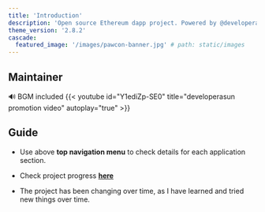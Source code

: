 ```yaml
---
title: 'Introduction'
description: 'Open source Ethereum dapp project. Powered by @developerasun.'
theme_version: '2.8.2'
cascade:
  featured_image: '/images/pawcon-banner.jpg' # path: static/images
---
```


## Maintainer

🔊 BGM included
{{< youtube id="Y1ediZp-SE0" title="developerasun promotion video" autoplay="true" >}}

## Guide

- Use above **top navigation menu** to check details for each application section.

- Check project progress **[here](https://github.com/orgs/asunlabs/projects/3/views/1)**

- The project has been changing over time, as I have learned and tried new things over time.
